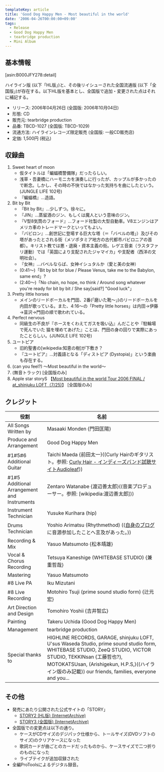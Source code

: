 ```yaml
---
templateKey: article
title: 'Good Dog Happy Men - Most beautiful in the world'
date: '2006-04-26T00:00:00+09:00'
tags:
  - Release
  - Good Dog Happy Men
  - tearbridge production
  - Mini Album
---
```

## 基本情報

[asin:B000JFY278:detail]

ハイライン版 (以下「HL版」)と、その後リイシューされた全国流通版 (以下「全国版」)が存在する。以下HL版を基本とし、全国版で追加・変更された点はそれに補記する。

* リリース: 2006年04月26日 (全国版: 2006年10月04日)
* 形態: CD
* 販売元: tearbridge production
* 品番: TBCD-1027 (全国版: TBCD-1029)
* 流通方法: ハイラインレコーズ限定販売 (全国版: 一般CD販売店)
* 定価: 1,500円 (税込)

## 収録曲

1. Sweet heart of moon
   * 仮タイトルは「蝙蝠橋警備隊」だったらしい。
   * 浅草・吾妻橋にハーモニカを演奏しに行ったが、カップルが多かったので断念。しかし、その時の不快ではなかった気持ちを曲にしたという。(JUNGLE LIFE 102号)
   * 『蝙蝠橋』…造語。
2. Bit by Bit
   * 『Bit by Bit』…少しずつ。徐々に。
   * 『JIN』…蒸留酒のジン、もしくは魔人という意味のジン。
   * 『V型8気筒のフォード』…フォード社製の大型自動車。V8エンジンはアメリカ車のトレードマークといってもよい。
   * 『バビロン』…創世記に登場する巨大な塔（＝「バベルの塔」）及びその塔があったとされる街（メソポタミア地方の古代都市バビロニアの首都）。キリスト教では悪・退廃・資本主義の街。レゲエ音楽（ラスタファリ運動）では「英国により支配されたジャマイカ」や支配者（西洋の文明社会）。
   * 『女神』…バベルならば、女神イシュタルか（愛と美の女神）
   * (0:41～)「Bit by bit for blue / Please Venus, take me to the Babylon, same end」?
   * (2:40～)「No chain, no hope, no think / Around song whatever you're ready for bit by bit / She say[said?] "Good luck"」
3. Pretty little horses
   * メインのリードボーカルを門田、2番(「磨いた靴～」)のリードボーカルを内田が歌っている。また、4:16～の「Pretty little horses」は内田→伊藤→韮沢→門田の順で歌われている。
4. Perfect nervous
   * 同級生の不良が『ホースをくわえてガスを吸い込』んだことや『駐輪場で死んでいた 猫を埋めてあげた』ことは、門田の身の回りで実際にあったことらしい。(JUNGLE LIFE 102号)
5. ユートピア
   * 旧約聖書の[wikipedia:知恵の樹]が下敷き？
   * 『ユートピア』…対義語となる「ディストピア (Dystopia)」という楽曲も存在する。
6. (can you feel?) ～Most beautiful in the world～
7. (無音トラック) [全国版のみ]
8. Apple star storyS 【[Most beautiful in the world Tour 2006 FINAL / at_shinjuku LOFT（7/25)](http://monden-info.hatenablog.com/entry/2006/07/25/000000)】 [全国版のみ]

## クレジット

役割 | 名前
-|-
All Songs Written by | Masaaki Monden {門田匡陽}
Produce and Arrangement | Good Dog Happy Men
\#1#5#6 Additional Guitar | Taichi Maeda {前田太一}((Curly Hairのギタリスト。参照: [Curly Hair - インディーズバンド試聴サイトAudioleaf](http://www.audioleaf.com/curlyhair/)))
\#1#5 Additional Arrangement<br> and Instruments | Zentaro Watanabe {渡辺善太郎}((音楽プロデューサー。参照: [wikipedia:渡辺善太郎]))
Instrument Technician | Yusuke Kurihara (hip)
Drums Technician | Yoshio Arimatsu (Rhythmethod) (([自身のブログ](http://www.rhythmethod.jp/home/archives/2006/02/post_2.html)に音源参加したことへ言及があった。))
Recording & Mix | Yasuo Matsumoto {松本靖雄}
Vocal & Chorus Recording | Tetsuya Kaneshige (WHITEBASE STUDIO) {兼重哲哉}
Mastering | Yasuo Matsumoto
\#8 Live PA | Iku Mizutani
\#8 Live Recording | Motohiro Tsuji (prime sound studio form) {辻元宏}
Art Direction and Design | Tomohiro Yoshii {吉井智広}
Painting | Takeru Uchida (Good Dog Happy Men)
Management | tearbridge production
Special thanks to | HIGHLINE RECORDS, GARAGE, shinjuku LOFT, U'sus Waseda Studio, prime sound studio form, WHITEBASE STUDIO, ZeeQ STUDIO, VICTOR STUDIO, TEKKINsan {工藤哲也?}, MOTOKATSUsan, (Arishigekun, H.P.S,)((ハイライン版のみ記載)) our friends, families, everyone and you...

## その他

* 発売にあたり公開された公式サイトの「STORY」
  * [STORY2 (HL版) (InternetArchive)](http://web.archive.org/web/20070216074536/http://www.gooddoghappymen.com/story2.html)
  * [STORY3 (全国版) (InternetArchive)](http://web.archive.org/web/20070210003741/http://www.gooddoghappymen.com/story3.html)
* 全国版での変更点は以下の通り。
  * ケースがCDサイズのデジパック仕様から、トールサイズ(DVDソフトのサイズ)のクリアケースになった
  * 歌詞カードが曲ごとのカードだったものから、ケースサイズで二つ折りのものになった
  * ライブテイクが追加収録された
* 全編ProToolsによるデジタル録音。
